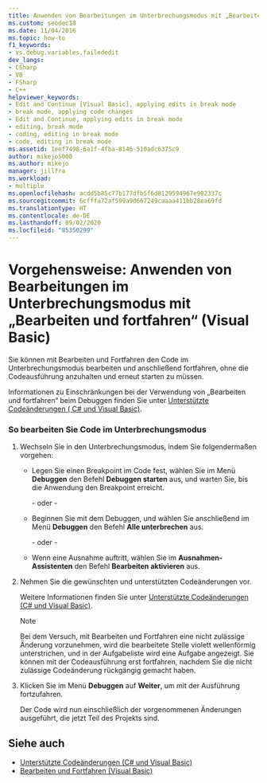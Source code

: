 ```yaml
---
title: Anwenden von Bearbeitungen im Unterbrechungsmodus mit „Bearbeiten und fortfahren“ | Microsoft-Dokumentation
ms.custom: seodec18
ms.date: 11/04/2016
ms.topic: how-to
f1_keywords:
- vs.debug.variables.failededit
dev_langs:
- CSharp
- VB
- FSharp
- C++
helpviewer_keywords:
- Edit and Continue [Visual Basic], applying edits in break mode
- break mode, applying code changes
- Edit and Continue, applying edits in break mode
- editing, break mode
- coding, editing in break mode
- code, editing in break mode
ms.assetid: 1eef7498-6a1f-4fba-8146-510adc6375c9
author: mikejo5000
ms.author: mikejo
manager: jillfra
ms.workload:
- multiple
ms.openlocfilehash: acdd5b85c77b177dfb5f6d8129594967e902337c
ms.sourcegitcommit: 6cfffa72af599a9d667249caaaa411bb28ea69fd
ms.translationtype: HT
ms.contentlocale: de-DE
ms.lasthandoff: 09/02/2020
ms.locfileid: "85350299"
---
```

# <a name="how-to-apply-edits-in-break-mode-with-edit-and-continue-visual-basic"></a>Vorgehensweise: Anwenden von Bearbeitungen im Unterbrechungsmodus mit „Bearbeiten und fortfahren“ (Visual Basic)
Sie können mit Bearbeiten und Fortfahren den Code im Unterbrechungsmodus bearbeiten und anschließend fortfahren, ohne die Codeausführung anzuhalten und erneut starten zu müssen.

Informationen zu Einschränkungen bei der Verwendung von „Bearbeiten und fortfahren“ beim Debuggen finden Sie unter [Unterstützte Codeänderungen ( C# und Visual Basic)](../debugger/supported-code-changes-csharp.md).

### <a name="to-edit-code-in-break-mode"></a>So bearbeiten Sie Code im Unterbrechungsmodus

1. Wechseln Sie in den Unterbrechungsmodus, indem Sie folgendermaßen vorgehen:

    - Legen Sie einen Breakpoint im Code fest, wählen Sie im Menü **Debuggen** den Befehl **Debuggen starten** aus, und warten Sie, bis die Anwendung den Breakpoint erreicht.

         - oder -

    - Beginnen Sie mit dem Debuggen, und wählen Sie anschließend im Menü **Debuggen** den Befehl **Alle unterbrechen** aus.

         - oder -

    - Wenn eine Ausnahme auftritt, wählen Sie im **Ausnahmen-Assistenten** den Befehl **Bearbeiten aktivieren** aus.

2. Nehmen Sie die gewünschten und unterstützten Codeänderungen vor.

     Weitere Informationen finden Sie unter [Unterstützte Codeänderungen (C# und Visual Basic)](../debugger/supported-code-changes-csharp.md).

    > [!NOTE]
    > Bei dem Versuch, mit Bearbeiten und Fortfahren eine nicht zulässige Änderung vorzunehmen, wird die bearbeitete Stelle violett wellenförmig unterstrichen, und in der Aufgabeliste wird eine Aufgabe angezeigt. Sie können mit der Codeausführung erst fortfahren, nachdem Sie die nicht zulässige Codeänderung rückgängig gemacht haben.

3. Klicken Sie im Menü **Debuggen** auf **Weiter**, um mit der Ausführung fortzufahren.

     Der Code wird nun einschließlich der vorgenommenen Änderungen ausgeführt, die jetzt Teil des Projekts sind.

## <a name="see-also"></a>Siehe auch
- [Unterstützte Codeänderungen (C# und Visual Basic)](../debugger/supported-code-changes-csharp.md)
- [Bearbeiten und Fortfahren (Visual Basic)](../debugger/edit-and-continue-visual-basic.md)
